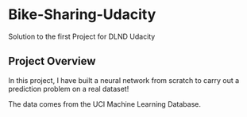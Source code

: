 # Bike-Sharing-Udacity
Solution to the first Project for DLND Udacity

## Project Overview

In this project, I have built a neural network from scratch to carry out a prediction problem on a real dataset!

The data comes from the UCI Machine Learning Database.
